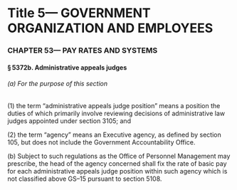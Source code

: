 
# Title 5— GOVERNMENT ORGANIZATION AND EMPLOYEES
### CHAPTER 53— PAY RATES AND SYSTEMS
#### § 5372b. Administrative appeals judges
###### (a) For the purpose of this section

(1) the term “administrative appeals judge position” means a position the duties of which primarily involve reviewing decisions of administrative law judges appointed under section 3105; and

(2) the term “agency” means an Executive agency, as defined by section 105, but does not include the Government Accountability Office.

(b) Subject to such regulations as the Office of Personnel Management may prescribe, the head of the agency concerned shall fix the rate of basic pay for each administrative appeals judge position within such agency which is not classified above GS–15 pursuant to section 5108.
